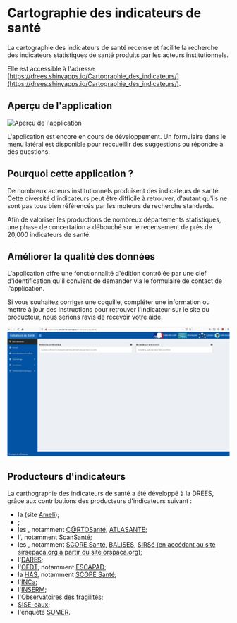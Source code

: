 # Cartographie des indicateurs de santé
<!-- SPDX-License-Identifier: MPL-2.0 -->

La cartographie des indicateurs de santé recense et facilite la recherche des indicateurs statistiques de santé produits par les acteurs institutionnels. 

Elle est accessible à l'adresse [https://drees.shinyapps.io/Cartographie_des_indicateurs/](https://drees.shinyapps.io/Cartographie_des_indicateurs/).

## Aperçu de l'application

![Aperçu de l'application](../files/DREES/2019-10_demo-carto-indicateurs-sante_MPL-2.0.gif)

L'application est encore en cours de développement. 
Un formulaire dans le menu latéral est disponible pour reccueillir des suggestions ou répondre à des questions.

## Pourquoi cette application ?

De nombreux acteurs institutionnels produisent des indicateurs de santé. 
Cette diversité d'indicateurs peut être difficile à retrouver, d'autant qu'ils ne sont pas tous bien référencés par les moteurs de recherche standards.

Afin de valoriser les productions de nombreux départements statistiques, une phase de concertation a débouché sur le recensement de près de 20,000 indicateurs de santé.

## Améliorer la qualité des données

L'application offre une fonctionnalité d'édition contrôlée par une clef d'identification qu'il convient de demander via le formulaire de contact de l'application.

Si vous souhaitez corriger une coquille, compléter une information ou mettre à jour des instructions pour retrouver l'indicateur sur le site du producteur, nous serions ravis de recevoir votre aide.

![Correction](../files/DREES/2019-11_demo_correction_indicateurs_MPL-2.0.gif)

## Producteurs d'indicateurs

La carthographie des indicateurs de santé a été développé à la DREES, grâce aux contributions des producteurs d'indicateurs suivant :
- la <PreviewPage text="Cnam" link="../glossaire/Cnam.html" /> (site [Ameli](https://www.ameli.fr/)); 
- <PreviewPage text="Santé Publique France" link="../glossaire/SpF.html" />; 
- les <PreviewPage text="ARS" link="../glossaire/ARS.html" />, notamment 
[C@RTOSanté](https://www.hauts-de-france.ars.sante.fr/crtosante-2),
[ATLASANTE](https://www.atlasante.fr/accueil);
- l'<PreviewPage text="ATIH" link="../glossaire/ATIH.html" />, notamment [ScanSanté](https://scansante.fr/);
- les <PreviewPage text="ORS" link="../glossaire/ORS.html" />, notamment
[SCORE Santé](https://www.scoresante.org/), 
[BALISES](http://www.balises-auvergne-rhone-alpes.org/update.php), 
[SIRSé (en accédant au site sirsepaca.org à partir du site orspaca.org)](http://www.orspaca.org/outils-cartographiques);  
- l'[DARES](https://dares.travail-emploi.gouv.fr/dares-etudes-et-statistiques/); 
- l'[OFDT](https://www.ofdt.fr/), notamment [ESCAPAD](https://www.ofdt.fr/enquetes-et-dispositifs/escapad/); 
- la [HAS](https://www.has-sante.fr/), notamment [SCOPE Santé](https://www.scopesante.fr/#/); 
- l'[INCa](https://www.e-cancer.fr/); 
- l'[INSERM](https://www.inserm.fr/); 
- l'[Observatoires des fragilités](http://www2.observatoiredesfragilites.fr/sites_I2G/prod/app/www/index.php?cont=ctl_home); 
- [SISE-eaux](https://solidarites-sante.gouv.fr/sante-et-environnement/eaux/); 
- l'enquête [SUMER](https://dares.travail-emploi.gouv.fr/dares-etudes-et-statistiques/enquetes/article/surveillance-medicale-des-expositions-aux-risques-professionnels-sumer-edition-118967).

